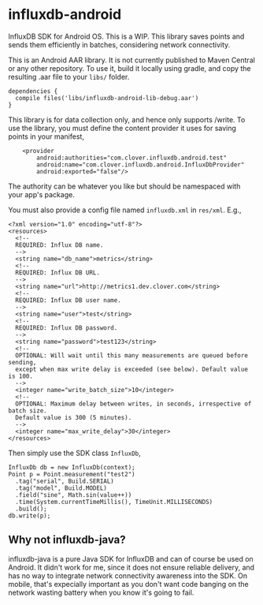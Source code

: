 # influxdb-android
InfluxDB SDK for Android OS. This is a WIP. This library saves points and sends them efficiently in batches, considering network connectivity.

This is an Android AAR library. It is not currently published to Maven Central or any other repository. To use it, build it locally using gradle, and copy the resulting .aar file to your `libs/` folder. 

```
dependencies {
  compile files('libs/influxdb-android-lib-debug.aar')
}
```

This library is for data collection only, and hence only supports /write. To use the library, you must define the content provider it uses for saving points in your manifest,

```
    <provider
        android:authorities="com.clover.influxdb.android.test"
        android:name="com.clover.influxdb.android.InfluxDbProvider"
        android:exported="false"/>
```

The authority can be whatever you like but should be namespaced with your app's package. 

You must also provide a config file named `influxdb.xml` in `res/xml`. E.g.,

```
<?xml version="1.0" encoding="utf-8"?>
<resources>
  <!--
  REQUIRED: Influx DB name.
  -->
  <string name="db_name">metrics</string>
  <!--
  REQUIRED: Influx DB URL.
  -->
  <string name="url">http://metrics1.dev.clover.com</string>
  <!--
  REQUIRED: Influx DB user name.
  -->
  <string name="user">test</string>
  <!--
  REQUIRED: Influx DB password.
  -->
  <string name="password">test123</string>
  <!--
  OPTIONAL: Will wait until this many measurements are queued before sending,
  except when max write delay is exceeded (see below). Default value is 100.
  -->
  <integer name="write_batch_size">10</integer>
  <!--
  OPTIONAL: Maximum delay between writes, in seconds, irrespective of batch size.
  Default value is 300 (5 minutes).
  -->
  <integer name="max_write_delay">30</integer>
</resources>
```

Then simply use the SDK class `InfluxDb`,

```
InfluxDb db = new InfluxDb(context);
Point p = Point.measurement("test2")
  .tag("serial", Build.SERIAL)
  .tag("model", Build.MODEL)
  .field("sine", Math.sin(value++))
  .time(System.currentTimeMillis(), TimeUnit.MILLISECONDS)
  .build();
db.write(p);
```

## Why not influxdb-java?

influxdb-java is a pure Java SDK for InfluxDB and can of course be used on Android. It didn't work for me, since it does not ensure reliable delivery, and has no way to integrate network connectivity awareness into the SDK. On mobile, that's expecially important as you don't want code banging on the network wasting battery when you know it's going to fail.

